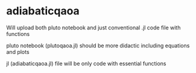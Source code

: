 # adiabaticqaoa
Will upload both pluto notebook and just conventional .jl code file with functions

pluto notebook (plutoqaoa.jl) should be more didactic including equations and plots

jl (adiabaticqaoa.jl) file will be only code with essential functions
